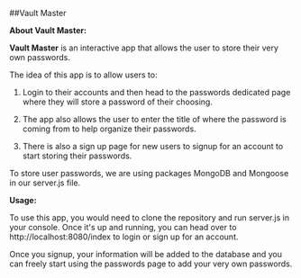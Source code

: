 ##Vault Master

**About Vault Master:**

**Vault Master** is an interactive app that allows the user to store their very own passwords.
 
The idea of this app is to allow users to:

1. Login to their accounts and then head to the passwords dedicated 
page where they will store a password of their choosing. 

2. The app also allows the user to enter the title of where the password is coming from to help organize their passwords. 

3. There is also a sign up page for new users to signup for an account to start storing their passwords. 

To store user passwords, we are using packages MongoDB and Mongoose in our server.js file. 


**Usage:**

To use this app, you would need to clone the repository and run server.js in your console. 
Once it's up and running, you can head over to http://localhost:8080/index to login or sign up for an 
account. 

Once you signup, your information will be added to the database and you can freely start using the passwords page to add your very own passwords. 
